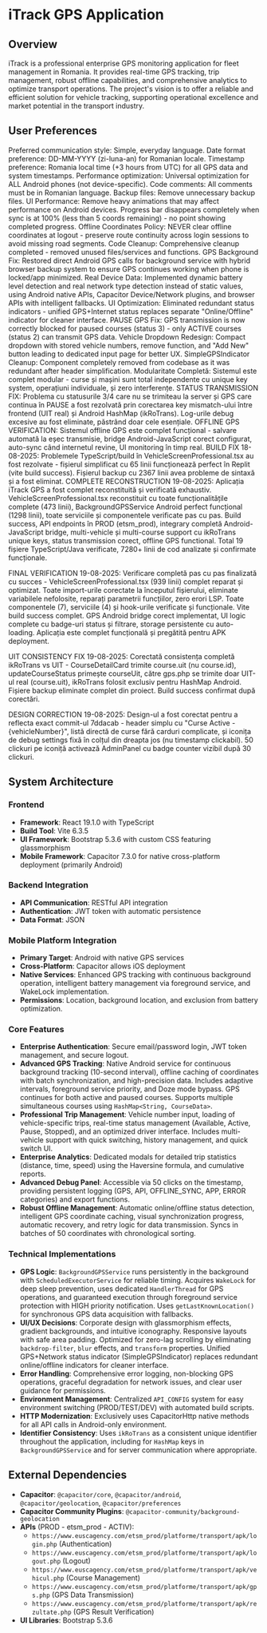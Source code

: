 # iTrack GPS Application

## Overview
iTrack is a professional enterprise GPS monitoring application for fleet management in Romania. It provides real-time GPS tracking, trip management, robust offline capabilities, and comprehensive analytics to optimize transport operations. The project's vision is to offer a reliable and efficient solution for vehicle tracking, supporting operational excellence and market potential in the transport industry.

## User Preferences
Preferred communication style: Simple, everyday language.
Date format preference: DD-MM-YYYY (zi-luna-an) for Romanian locale.
Timestamp preference: Romania local time (+3 hours from UTC) for all GPS data and system timestamps.
Performance optimization: Universal optimization for ALL Android phones (not device-specific).
Code comments: All comments must be in Romanian language.
Backup files: Remove unnecessary backup files.
UI Performance: Remove heavy animations that may affect performance on Android devices. Progress bar disappears completely when sync is at 100% (less than 5 coords remaining) - no point showing completed progress.
Offline Coordinates Policy: NEVER clear offline coordinates at logout - preserve route continuity across login sessions to avoid missing road segments.
Code Cleanup: Comprehensive cleanup completed - removed unused files/services and functions.
GPS Background Fix: Restored direct Android GPS calls for background service with hybrid browser backup system to ensure GPS continues working when phone is locked/app minimized.
Real Device Data: Implemented dynamic battery level detection and real network type detection instead of static values, using Android native APIs, Capacitor Device/Network plugins, and browser APIs with intelligent fallbacks.
UI Optimization: Eliminated redundant status indicators - unified GPS+Internet status replaces separate "Online/Offline" indicator for cleaner interface.
PAUSE GPS Fix: GPS transmission is now correctly blocked for paused courses (status 3) - only ACTIVE courses (status 2) can transmit GPS data.
Vehicle Dropdown Redesign: Compact dropdown with stored vehicle numbers, remove function, and "Add New" button leading to dedicated input page for better UX.
SimpleGPSIndicator Cleanup: Component completely removed from codebase as it was redundant after header simplification.
Modularitate Completă: Sistemul este complet modular - curse și mașini sunt total independente cu unique key system, operațiuni individuale, și zero interferențe.
STATUS TRANSMISSION FIX: Problema cu statusurile 3/4 care nu se trimiteau la server și GPS care continua în PAUSE a fost rezolvată prin corectarea key mismatch-ului între frontend (UIT real) și Android HashMap (ikRoTrans). Log-urile debug excesive au fost eliminate, păstrând doar cele esențiale.
OFFLINE GPS VERIFICATION: Sistemul offline GPS este complet funcțional - salvare automată la eșec transmisie, bridge Android-JavaScript corect configurat, auto-sync când internetul revine, UI monitoring în timp real.
BUILD FIX 18-08-2025: Problemele TypeScript/build în VehicleScreenProfessional.tsx au fost rezolvate - fișierul simplificat cu 65 linii funcționează perfect în Replit (vite build success). Fișierul backup cu 2367 linii avea probleme de sintaxă și a fost eliminat.
COMPLETE RECONSTRUCTION 19-08-2025: Aplicația iTrack GPS a fost complet reconstituită și verificată exhaustiv. VehicleScreenProfessional.tsx reconstituit cu toate funcționalitățile complete (473 linii), BackgroundGPSService Android perfect funcțional (1298 linii), toate serviciile și componentele verificate pas cu pas. Build success, API endpoints în PROD (etsm_prod), integrary completă Android-JavaScript bridge, multi-vehicle și multi-course support cu ikRoTrans unique keys, status transmission corect, offline GPS functional. Total 19 fișiere TypeScript/Java verificate, 7280+ linii de cod analizate și confirmate funcționale.

FINAL VERIFICATION 19-08-2025: Verificare completă pas cu pas finalizată cu succes - VehicleScreenProfessional.tsx (939 linii) complet reparat și optimizat. Toate import-urile corectate la începutul fișierului, eliminate variabilele nefolosite, reparați parametrii funcțiilor, zero erori LSP. Toate componentele (7), serviciile (4) și hook-urile verificate și funcționale. Vite build success complet. GPS Android bridge corect implementat, UI logic complete cu badge-uri status și filtrare, storage persistente cu auto-loading. Aplicația este complet funcțională și pregătită pentru APK deployment.

UIT CONSISTENCY FIX 19-08-2025: Corectată consistența completă ikRoTrans vs UIT - CourseDetailCard trimite course.uit (nu course.id), updateCourseStatus primește courseUit, către gps.php se trimite doar UIT-ul real (course.uit), ikRoTrans folosit exclusiv pentru HashMap Android. Fișiere backup eliminate complet din proiect. Build success confirmat după corectări.

DESIGN CORRECTION 19-08-2025: Design-ul a fost corectat pentru a reflecta exact commit-ul 7ddacab - header simplu cu "Curse Active - {vehicleNumber}", listă directă de curse fără carduri complicate, și iconița de debug settings fixă în colțul din dreapta jos (nu timestamp clickabil). 50 clickuri pe iconiță activează AdminPanel cu badge counter vizibil după 30 clickuri.

## System Architecture

### Frontend
- **Framework**: React 19.1.0 with TypeScript
- **Build Tool**: Vite 6.3.5
- **UI Framework**: Bootstrap 5.3.6 with custom CSS featuring glassmorphism
- **Mobile Framework**: Capacitor 7.3.0 for native cross-platform deployment (primarily Android)

### Backend Integration
- **API Communication**: RESTful API integration
- **Authentication**: JWT token with automatic persistence
- **Data Format**: JSON

### Mobile Platform Integration
- **Primary Target**: Android with native GPS services
- **Cross-Platform**: Capacitor allows iOS deployment
- **Native Services**: Enhanced GPS tracking with continuous background operation, intelligent battery management via foreground service, and WakeLock implementation.
- **Permissions**: Location, background location, and exclusion from battery optimization.

### Core Features
- **Enterprise Authentication**: Secure email/password login, JWT token management, and secure logout.
- **Advanced GPS Tracking**: Native Android service for continuous background tracking (10-second interval), offline caching of coordinates with batch synchronization, and high-precision data. Includes adaptive intervals, foreground service priority, and Doze mode bypass. GPS continues for both active and paused courses. Supports multiple simultaneous courses using `HashMap<String, CourseData>`.
- **Professional Trip Management**: Vehicle number input, loading of vehicle-specific trips, real-time status management (Available, Active, Pause, Stopped), and an optimized driver interface. Includes multi-vehicle support with quick switching, history management, and quick switch UI.
- **Enterprise Analytics**: Dedicated modals for detailed trip statistics (distance, time, speed) using the Haversine formula, and cumulative reports.
- **Advanced Debug Panel**: Accessible via 50 clicks on the timestamp, providing persistent logging (GPS, API, OFFLINE_SYNC, APP, ERROR categories) and export functions.
- **Robust Offline Management**: Automatic online/offline status detection, intelligent GPS coordinate caching, visual synchronization progress, automatic recovery, and retry logic for data transmission. Syncs in batches of 50 coordinates with chronological sorting.

### Technical Implementations
- **GPS Logic**: `BackgroundGPSService` runs persistently in the background with `ScheduledExecutorService` for reliable timing. Acquires `WakeLock` for deep sleep prevention, uses dedicated `HandlerThread` for GPS operations, and guaranteed execution through foreground service protection with HIGH priority notification. Uses `getLastKnownLocation()` for synchronous GPS data acquisition with fallbacks.
- **UI/UX Decisions**: Corporate design with glassmorphism effects, gradient backgrounds, and intuitive iconography. Responsive layouts with safe area padding. Optimized for zero-lag scrolling by eliminating `backdrop-filter`, `blur` effects, and `transform` properties. Unified GPS+Network status indicator (SimpleGPSIndicator) replaces redundant online/offline indicators for cleaner interface.
- **Error Handling**: Comprehensive error logging, non-blocking GPS operations, graceful degradation for network issues, and clear user guidance for permissions.
- **Environment Management**: Centralized `API_CONFIG` system for easy environment switching (PROD/TEST/DEV) with automated build scripts.
- **HTTP Modernization**: Exclusively uses CapacitorHttp native methods for all API calls in Android-only environment.
- **Identifier Consistency**: Uses `ikRoTrans` as a consistent unique identifier throughout the application, including for `HashMap` keys in `BackgroundGPSService` and for server communication where appropriate.

## External Dependencies
- **Capacitor**: `@capacitor/core`, `@capacitor/android`, `@capacitor/geolocation`, `@capacitor/preferences`
- **Capacitor Community Plugins**: `@capacitor-community/background-geolocation`
- **APIs** (PROD - etsm_prod - ACTIV):
    - `https://www.euscagency.com/etsm_prod/platforme/transport/apk/login.php` (Authentication)
    - `https://www.euscagency.com/etsm_prod/platforme/transport/apk/logout.php` (Logout)
    - `https://www.euscagency.com/etsm_prod/platforme/transport/apk/vehicul.php` (Course Management)
    - `https://www.euscagency.com/etsm_prod/platforme/transport/apk/gps.php` (GPS Data Transmission)
    - `https://www.euscagency.com/etsm_prod/platforme/transport/apk/rezultate.php` (GPS Result Verification)
- **UI Libraries**: Bootstrap 5.3.6
```